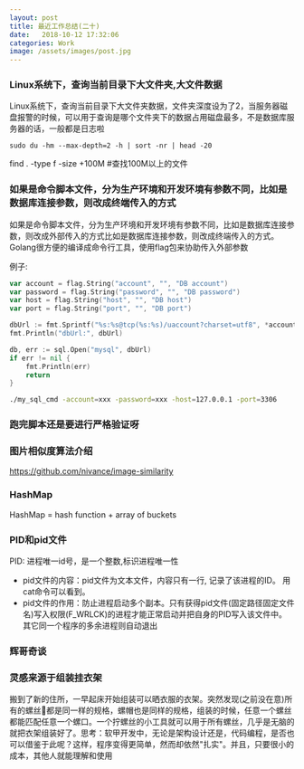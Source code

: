 ```yaml
---
layout: post
title: 最近工作总结(二十)
date:   2018-10-12 17:32:06
categories: Work
image: /assets/images/post.jpg
---
```



### Linux系统下，查询当前目录下大文件夹,大文件数据

Linux系统下，查询当前目录下大文件夹数据，文件夹深度设为了2，当服务器磁盘报警的时候，可以用于查询是哪个文件夹下的数据占用磁盘最多，不是数据库服务器的话，一般都是日志啦

`sudo du -hm --max-depth=2 -h | sort -nr | head -20`

find . -type f -size +100M #查找100M以上的文件

### 如果是命令脚本文件，分为生产环境和开发环境有参数不同，比如是数据库连接参数，则改成终端传入的方式

如果是命令脚本文件，分为生产环境和开发环境有参数不同，比如是数据库连接参数，则改成外部传入的方式比如是数据库连接参数，则改成终端传入的方式。Golang很方便的编译成命令行工具，使用flag包来协助传入外部参数

例子:

```go
var account = flag.String("account", "", "DB account")
var password = flag.String("password", "", "DB password")
var host = flag.String("host", "", "DB host")
var port = flag.String("port", "", "DB port")

dbUrl := fmt.Sprintf("%s:%s@tcp(%s:%s)/uaccount?charset=utf8", *account, *password, *host, *port)
fmt.Println("dbUrl:", dbUrl)

db, err := sql.Open("mysql", dbUrl)
if err != nil {
	fmt.Println(err)
	return
}
```

```sh
./my_sql_cmd -account=xxx -password=xxx -host=127.0.0.1 -port=3306
```

### 跑完脚本还是要进行严格验证呀

### 图片相似度算法介绍

https://github.com/nivance/image-similarity

### HashMap

HashMap = hash function + array of buckets

### PID和pid文件

PID: 进程唯一id号，是一个整数,标识进程唯一性

- pid文件的内容：pid文件为文本文件，内容只有一行, 记录了该进程的ID。
用cat命令可以看到。
- pid文件的作用：防止进程启动多个副本。只有获得pid文件(固定路径固定文件名)写入权限(F_WRLCK)的进程才能正常启动并把自身的PID写入该文件中。其它同一个程序的多余进程则自动退出

### 辉哥奇谈

### 灵感来源于组装挂衣架

搬到了新的住所，一早起床开始组装可以晒衣服的衣架。突然发现(之前没在意)所有的螺丝🔩都是同一样的规格，螺帽也是同样的规格，组装的时候，任意一个螺丝都能匹配任意一个螺口。一个拧螺丝的小工具就可以用于所有螺丝，几乎是无脑的就把衣架组装好了。思考：软甲开发中，无论是架构设计还是，代码编程，是否也可以借鉴于此呢？这样，程序变得更简单，然而却依然"扎实"。并且，只要很小的成本，其他人就能理解和使用
